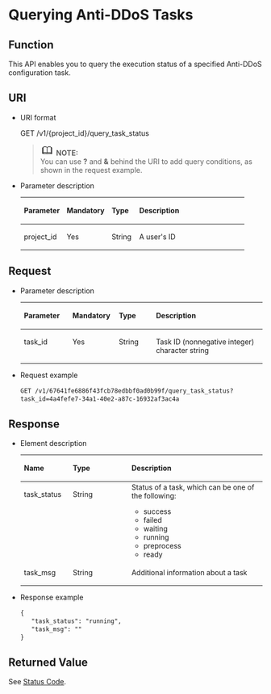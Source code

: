 # Querying Anti-DDoS Tasks<a name="antiddos_02_0022"></a>

## Function<a name="section32049974"></a>

This API enables you to query the execution status of a specified Anti-DDoS configuration task.

## URI<a name="section20014316"></a>

-   URI format

    GET /v1/\{project\_id\}/query\_task\_status

    >![](public_sys-resources/icon-note.gif) **NOTE:**   
    >You can use  **?**  and  **&**  behind the URI to add query conditions, as shown in the request example.  


-   Parameter description

    <a name="table61165617"></a>
    <table><thead align="left"><tr id="row11133117"><th class="cellrowborder" valign="top" width="19.11191119111911%" id="mcps1.1.5.1.1"><p id="p29367308"><a name="p29367308"></a><a name="p29367308"></a>Parameter</p>
    </th>
    <th class="cellrowborder" valign="top" width="20.06200620062006%" id="mcps1.1.5.1.2"><p id="p29941743"><a name="p29941743"></a><a name="p29941743"></a>Mandatory</p>
    </th>
    <th class="cellrowborder" valign="top" width="12.37123712371237%" id="mcps1.1.5.1.3"><p id="p9362127"><a name="p9362127"></a><a name="p9362127"></a>Type</p>
    </th>
    <th class="cellrowborder" valign="top" width="48.45484548454845%" id="mcps1.1.5.1.4"><p id="p20134803"><a name="p20134803"></a><a name="p20134803"></a>Description</p>
    </th>
    </tr>
    </thead>
    <tbody><tr id="row60087991151245"><td class="cellrowborder" valign="top" width="19.11191119111911%" headers="mcps1.1.5.1.1 "><p id="p59638706151259"><a name="p59638706151259"></a><a name="p59638706151259"></a>project_id</p>
    </td>
    <td class="cellrowborder" valign="top" width="20.06200620062006%" headers="mcps1.1.5.1.2 "><p id="p66005896151259"><a name="p66005896151259"></a><a name="p66005896151259"></a>Yes</p>
    </td>
    <td class="cellrowborder" valign="top" width="12.37123712371237%" headers="mcps1.1.5.1.3 "><p id="p44877366151259"><a name="p44877366151259"></a><a name="p44877366151259"></a>String</p>
    </td>
    <td class="cellrowborder" valign="top" width="48.45484548454845%" headers="mcps1.1.5.1.4 "><p id="p11188069151259"><a name="p11188069151259"></a><a name="p11188069151259"></a>A user's ID</p>
    </td>
    </tr>
    </tbody>
    </table>


## Request<a name="section45911124"></a>

-   Parameter description

    <a name="table688625362710"></a>
    <table><thead align="left"><tr id="row1088885302714"><th class="cellrowborder" valign="top" width="20.05%" id="mcps1.1.5.1.1"><p id="p1788925311271"><a name="p1788925311271"></a><a name="p1788925311271"></a>Parameter</p>
    </th>
    <th class="cellrowborder" valign="top" width="19.12%" id="mcps1.1.5.1.2"><p id="p1688995317277"><a name="p1688995317277"></a><a name="p1688995317277"></a>Mandatory</p>
    </th>
    <th class="cellrowborder" valign="top" width="15.379999999999999%" id="mcps1.1.5.1.3"><p id="p889045314271"><a name="p889045314271"></a><a name="p889045314271"></a>Type</p>
    </th>
    <th class="cellrowborder" valign="top" width="45.45%" id="mcps1.1.5.1.4"><p id="p8891135312272"><a name="p8891135312272"></a><a name="p8891135312272"></a>Description</p>
    </th>
    </tr>
    </thead>
    <tbody><tr id="row1089585352717"><td class="cellrowborder" valign="top" width="20.05%" headers="mcps1.1.5.1.1 "><p id="p17896953172711"><a name="p17896953172711"></a><a name="p17896953172711"></a>task_id</p>
    </td>
    <td class="cellrowborder" valign="top" width="19.12%" headers="mcps1.1.5.1.2 "><p id="p589615332710"><a name="p589615332710"></a><a name="p589615332710"></a>Yes</p>
    </td>
    <td class="cellrowborder" valign="top" width="15.379999999999999%" headers="mcps1.1.5.1.3 "><p id="p1689795313275"><a name="p1689795313275"></a><a name="p1689795313275"></a>String</p>
    </td>
    <td class="cellrowborder" valign="top" width="45.45%" headers="mcps1.1.5.1.4 "><p id="p17898105342710"><a name="p17898105342710"></a><a name="p17898105342710"></a>Task ID (nonnegative integer) character string</p>
    </td>
    </tr>
    </tbody>
    </table>


-   Request example

    ```
    GET /v1/67641fe6886f43fcb78edbbf0ad0b99f/query_task_status?task_id=4a4fefe7-34a1-40e2-a87c-16932af3ac4a
    ```


## Response<a name="section10546933"></a>

-   Element description

    <a name="table64725245"></a>
    <table><thead align="left"><tr id="row61244824"><th class="cellrowborder" valign="top" width="20.200000000000003%" id="mcps1.1.4.1.1"><p id="p61883722"><a name="p61883722"></a><a name="p61883722"></a>Name</p>
    </th>
    <th class="cellrowborder" valign="top" width="24.240000000000002%" id="mcps1.1.4.1.2"><p id="p46525609"><a name="p46525609"></a><a name="p46525609"></a>Type</p>
    </th>
    <th class="cellrowborder" valign="top" width="55.559999999999995%" id="mcps1.1.4.1.3"><p id="p10477980"><a name="p10477980"></a><a name="p10477980"></a>Description</p>
    </th>
    </tr>
    </thead>
    <tbody><tr id="row43410060"><td class="cellrowborder" valign="top" width="20.200000000000003%" headers="mcps1.1.4.1.1 "><p id="p26553952"><a name="p26553952"></a><a name="p26553952"></a>task_status</p>
    </td>
    <td class="cellrowborder" valign="top" width="24.240000000000002%" headers="mcps1.1.4.1.2 "><p id="p3386497"><a name="p3386497"></a><a name="p3386497"></a>String</p>
    </td>
    <td class="cellrowborder" valign="top" width="55.559999999999995%" headers="mcps1.1.4.1.3 "><div class="p" id="p41609089162611"><a name="p41609089162611"></a><a name="p41609089162611"></a>Status of a task, which can be one of the following:<a name="ul26350006162615"></a><a name="ul26350006162615"></a><ul id="ul26350006162615"><li>success</li><li>failed</li><li>waiting</li><li>running</li><li>preprocess</li><li>ready</li></ul>
    </div>
    </td>
    </tr>
    <tr id="row52837255"><td class="cellrowborder" valign="top" width="20.200000000000003%" headers="mcps1.1.4.1.1 "><p id="p51959302"><a name="p51959302"></a><a name="p51959302"></a>task_msg</p>
    </td>
    <td class="cellrowborder" valign="top" width="24.240000000000002%" headers="mcps1.1.4.1.2 "><p id="p47953966"><a name="p47953966"></a><a name="p47953966"></a>String</p>
    </td>
    <td class="cellrowborder" valign="top" width="55.559999999999995%" headers="mcps1.1.4.1.3 "><p id="p59066022"><a name="p59066022"></a><a name="p59066022"></a>Additional information about a task</p>
    </td>
    </tr>
    </tbody>
    </table>


-   Response example

    ```
    {
       "task_status": "running",
       "task_msg": ""
    }
    ```


## Returned Value<a name="section27813538"></a>

See  [Status Code](status-code.md).

